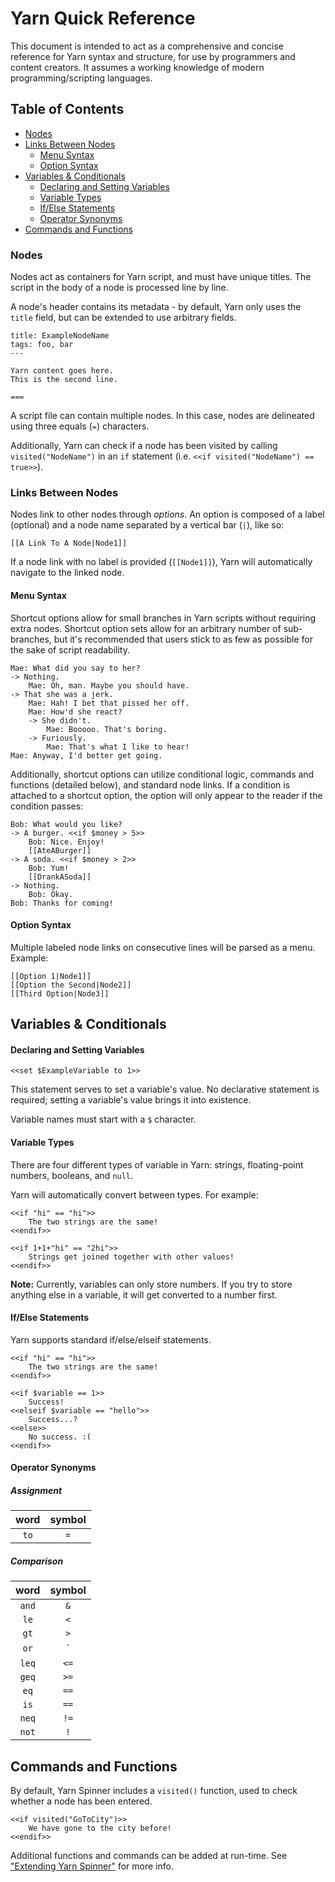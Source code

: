# Yarn Quick Reference

This document is intended to act as a comprehensive and concise reference for Yarn syntax and structure, for use by programmers and content creators. It assumes a working knowledge of modern programming/scripting languages.

## Table of Contents

+ [Nodes](#nodes)
+ [Links Between Nodes](#links-between-nodes)
    * [Menu Syntax](#menu-syntax)
    * [Option Syntax](#option-syntax)
+ [Variables & Conditionals](#variables---conditionals)
    * [Declaring and Setting Variables](#declaring-and-setting-variables)
    * [Variable Types](#variable-types)
    * [If/Else Statements](#if-else-statements)
    * [Operator Synonyms](#operator-synonyms)
+ [Commands and Functions](#commands-and-functions)
<!-- used https://ecotrust-canada.github.io/markdown-toc/ for this -->
### Nodes

Nodes act as containers for Yarn script, and must have unique titles. The script in the body of a node is processed line by line.

A node's header contains its metadata - by default, Yarn only uses the `title` field, but can be extended to use arbitrary fields.

```
title: ExampleNodeName
tags: foo, bar
---

Yarn content goes here.
This is the second line.

===
```

A script file can contain multiple nodes. In this case, nodes are delineated using three equals (`=`) characters.

Additionally, Yarn can check if a node has been visited by calling `visited("NodeName")` in an `if` statement (i.e. `<<if visited("NodeName") == true>>`).

### Links Between Nodes

Nodes link to other nodes through *options*. An option is composed of a label (optional) and a node name separated by a vertical bar (`|`), like so:

```
[[A Link To A Node|Node1]]
```

If a node link with no label is provided (`[[Node1]]`), Yarn will automatically navigate to the linked node.

#### Menu Syntax

Shortcut options allow for small branches in Yarn scripts without requiring extra nodes. Shortcut option sets allow for an arbitrary number of sub-branches, but it's recommended that users stick to as few as possible for the sake of script readability.

```
Mae: What did you say to her?
-> Nothing.
    Mae: Oh, man. Maybe you should have.
-> That she was a jerk.
    Mae: Hah! I bet that pissed her off.
    Mae: How'd she react?
    -> She didn't.
    	Mae: Booooo. That's boring.
    -> Furiously.
    	Mae: That's what I like to hear!
Mae: Anyway, I'd better get going.
```

Additionally, shortcut options can utilize conditional logic, commands and functions (detailed below), and standard node links. If a condition is attached to a shortcut option, the option will only appear to the reader if the condition passes: <!-- TODO: CHECK UP ON SHORTCUT LOGIC -->

```
Bob: What would you like?
-> A burger. <<if $money > 5>> 
	Bob: Nice. Enjoy!
	[[AteABurger]]
-> A soda. <<if $money > 2>>
	Bob: Yum!
	[[DrankASoda]]
-> Nothing.
	Bob: Okay.
Bob: Thanks for coming!
```

#### Option Syntax
<!-- *Note: option syntax is in the process of being deprecated.* -->
Multiple labeled node links on consecutive lines will be parsed as a menu. Example:

```
[[Option 1|Node1]]
[[Option the Second|Node2]]
[[Third Option|Node3]]
```

## Variables & Conditionals

#### Declaring and Setting Variables

```
<<set $ExampleVariable to 1>>
```

This statement serves to set a variable's value. No declarative statement is required; setting a variable's value brings it into existence.

Variable names must start with a `$` character.

#### Variable Types

There are four different types of variable in Yarn: strings, floating-point numbers, booleans, and `null`.

Yarn will automatically convert between types. For example:

```
<<if "hi" == "hi">>
    The two strings are the same!
<<endif>>

<<if 1+1+"hi" == "2hi">>
    Strings get joined together with other values!
<<endif>>
```

**Note:** Currently, variables can only store numbers. If you try to store anything else in a variable, it will get converted to a number first.

#### If/Else Statements

Yarn supports standard if/else/elseif statements.

```
<<if "hi" == "hi">>
    The two strings are the same!
<<endif>>
```

```
<<if $variable == 1>>
    Success!
<<elseif $variable == "hello">>
	Success...?
<<else>>
    No success. :(
<<endif>>
```

#### Operator Synonyms

##### Assignment

| word | symbol
|:---:|:---:|
| `to` | `=` |

##### Comparison

| word | symbol
|:---:|:---:|
| `and` | `&` |
| `le`  | `<` |
| `gt`  | `>` |
| `or`  | `||` | <!-- TODO: CHECK THIS ISN'T BROKEN ON GITHUB -->
| `leq` | `<=` |
| `geq` | `>=` |
| `eq`  | `==` |
| `is`  | `==` |
| `neq` | `!=` |
| `not` | `!` |

## Commands and Functions

By default, Yarn Spinner includes a `visited()` function, used to check whether a node has been entered.
```
<<if visited("GoToCity")>>
    We have gone to the city before!
<<endif>>
```
Additional functions and commands can be added at run-time. See ["Extending Yarn Spinner"](../YarnSpinner-Programming/Extending.md) for more info.